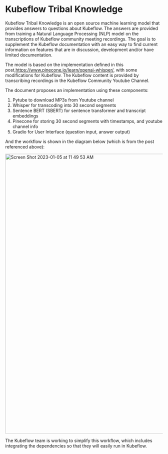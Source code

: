# Kubeflow Tribal Knowledge

Kubeflow Tribal Knowledge is an open source machine learning model that provides answers to questions about Kubeflow. The answers are provided from training a Natural Language Processing (NLP) model on the transcriptions of Kubeflow community meeting recordings. The goal is to supplement the Kubeflow documentation with an easy way to find current information on features that are in discussion, development and/or have limited documentation.

The model is based on the implementation defined in this post,https://www.pinecone.io/learn/openai-whisper/, with some modifications for Kubeflow.  The Kubeflow content is provided by transcribing recordings in the Kubeflow Community Youtube Channel.

The document proposes an implementation using these components:
1) Pytube to download MP3s from Youtube channel
2) Whisper for transcoding into 30 second segments
3) Sentence BERT (SBERT) for sentence transformer and transcript embeddings
4) Pinecone for storing 30 second segments with timestamps, and youtube channel info
5) Gradio for User Interface (question input, answer output)

And the workflow is shown in the diagram below (which is from the post referenced above):

<img width="895" alt="Screen Shot 2023-01-05 at 11 49 53 AM" src="https://user-images.githubusercontent.com/10553232/210847149-ad9d2172-bcb1-4d81-a5d6-8ce2814066e0.png">


The Kubeflow team is working to simplify this workflow, which includes integrating the dependencies so that they will easily run in Kubeflow.
